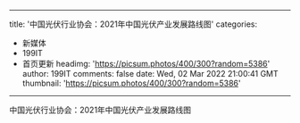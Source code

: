 
---
title: '中国光伏行业协会：2021年中国光伏产业发展路线图'
categories: 
 - 新媒体
 - 199IT
 - 首页更新
headimg: 'https://picsum.photos/400/300?random=5386'
author: 199IT
comments: false
date: Wed, 02 Mar 2022 21:00:41 GMT
thumbnail: 'https://picsum.photos/400/300?random=5386'
---

<div>   
中国光伏行业协会：2021年中国光伏产业发展路线图  
</div>
            